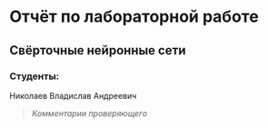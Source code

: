 # Отчёт по лабораторной работе
## Свёрточные нейронные сети

### Студенты: 

Николаев Владислав Андреевич

> *Комментарии проверяющего*